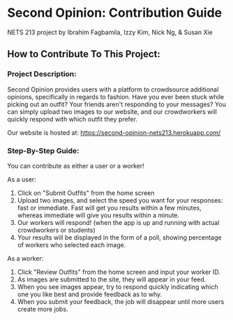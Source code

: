 # Second Opinion: Contribution Guide
NETS 213 project by Ibrahim Fagbamila, Izzy Kim, Nick Ng, &amp; Susan Xie

## How to Contribute To This Project:
### Project Description: 
Second Opinion provides users with a platform to crowdsource additional opinions,
specifically in regards to fashion. Have you ever been stuck while picking out an outfit? 
Your friends aren't responding to your messages? You can simply upload two images to 
our website, and our crowdworkers will quickly respond with which outfit they prefer. 

Our website is hosted at: https://second-opinion-nets213.herokuapp.com/

### Step-By-Step Guide: 
You can contribute as either a user or a worker!

As a user:
1. Click on "Submit Outfits" from the home screen
2. Upload two images, and select the speed you want for your responses: fast or immediate. Fast will get you results within a few minutes, whereas immediate will give you results within a minute.
3. Our workers will respond! (when the app is up and running with actual crowdworkers or students) 
4. Your results will be displayed in the form of a poll, showing percentage of workers who selected each image. 

As a worker:
1. Click "Review Outfits" from the home screen and input your worker ID.
2. As images are submitted to the site, they will appear in your feed.
3. When you see images appear, try to respond quickly indicating which one you like best and provide feedback as to why.
4. When you submit your feedback, the job will disappear until more users create more jobs.

